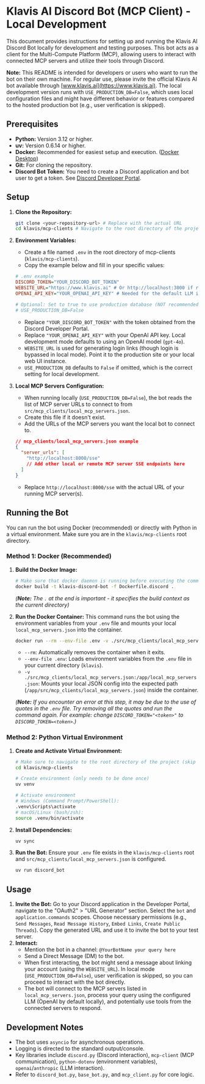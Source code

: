 # Klavis AI Discord Bot (MCP Client) - Local Development

This document provides instructions for setting up and running the Klavis AI Discord Bot locally for development and testing purposes. This bot acts as a client for the Multi-Compute Platform (MCP), allowing users to interact with connected MCP servers and utilize their tools through Discord.

**Note:** This README is intended for developers or users who want to run the bot on their own machine. For regular use, please invite the official Klavis AI bot available through [www.klavis.ai](https://www.klavis.ai). The local development version runs with `USE_PRODUCTION_DB=False`, which uses local configuration files and might have different behavior or features compared to the hosted production bot (e.g., user verification is skipped).

## Prerequisites

- **Python:** Version 3.12 or higher.
- **uv:** Version 0.6.14 or higher.
- **Docker:** Recommended for easiest setup and execution. ([Docker Desktop](https://www.docker.com/products/docker-desktop/))
- **Git:** For cloning the repository.
- **Discord Bot Token:** You need to create a Discord application and bot user to get a token. See [Discord Developer Portal](https://discord.com/developers/docs/intro).

## Setup

1.  **Clone the Repository:**

    ```bash
    git clone <your-repository-url> # Replace with the actual URL
    cd klavis/mcp-clients # Navigate to the root directory of the project
    ```

2.  **Environment Variables:**

    - Create a file named `.env` in the root directory of mcp-clients (`klavis/mcp-clients`).
    - Copy the example below and fill in your specific values:

    ```ini
    # .env example
    DISCORD_TOKEN="YOUR_DISCORD_BOT_TOKEN"
    WEBSITE_URL="https://www.klavis.ai" # Or http://localhost:3000 if running web UI locally
    OPENAI_API_KEY="YOUR_OPENAI_API_KEY" # Needed for the default LLM in local mode

    # Optional: Set to true to use production database (NOT recommended for local dev)
    # USE_PRODUCTION_DB=False
    ```

    - Replace `"YOUR_DISCORD_BOT_TOKEN"` with the token obtained from the Discord Developer Portal.
    - Replace `"YOUR_OPENAI_API_KEY"` with your OpenAI API key. Local development mode defaults to using an OpenAI model (`gpt-4o`).
    - `WEBSITE_URL` is used for generating login links (though login is bypassed in local mode). Point it to the production site or your local web UI instance.
    - `USE_PRODUCTION_DB` defaults to `False` if omitted, which is the correct setting for local development.

3.  **Local MCP Servers Configuration:**

    - When running locally (`USE_PRODUCTION_DB=False`), the bot reads the list of MCP server URLs to connect to from `src/mcp_clients/local_mcp_servers.json`.
    - Create this file if it doesn't exist.
    - Add the URLs of the MCP servers you want the local bot to connect to.

    ```json
    // mcp_clients/local_mcp_servers.json example
    {
      "server_urls": [
        "http://localhost:8000/sse"
        // Add other local or remote MCP server SSE endpoints here
      ]
    }
    ```

    - Replace `http://localhost:8000/sse` with the actual URL of your running MCP server(s).

## Running the Bot

You can run the bot using Docker (recommended) or directly with Python in a virtual environment. Make sure you are in the `klavis/mcp-clients` root directory.

### Method 1: Docker (Recommended)

1.  **Build the Docker Image:**

    ```bash
    # Make sure that docker daemon is running before executing the command
    docker build -t klavis-discord-bot -f Dockerfile.discord .
    ```

    _(**Note:** The `.` at the end is important - it specifies the build context as the current directory)_

2.  **Run the Docker Container:**
    This command runs the bot using the environment variables from your `.env` file and mounts your local `local_mcp_servers.json` into the container.

    ```bash
    docker run --rm --env-file .env -v ./src/mcp_clients/local_mcp_servers.json:/app/src/mcp_clients/local_mcp_servers.json klavis-discord-bot
    ```

    - `--rm`: Automatically removes the container when it exits.
    - `--env-file .env`: Loads environment variables from the `.env` file in your current directory (`klavis`).
    - `-v ./src/mcp_clients/local_mcp_servers.json:/app/local_mcp_servers.json`: Mounts your local JSON config into the expected path (`/app/src/mcp_clients/local_mcp_servers.json`) inside the container.

    _(**Note:** If you encounter an error at this step, it may be due to the use of quotes in the `.env` file. Try removing all the quotes and run the command again. For example: change `DISCORD_TOKEN="<token>"` to `DISCORD_TOKEN=<token>`.)_

### Method 2: Python Virtual Environment

1.  **Create and Activate Virtual Environment:**

    ```bash
    # Make sure to navigate to the root directory of the project (skip if already done)
    cd klavis/mcp-clients
    ```

    ```bash
    # Create environment (only needs to be done once)
    uv venv

    # Activate environment
    # Windows (Command Prompt/PowerShell):
    .venv\Scripts\activate
    # macOS/Linux (bash/zsh):
    source .venv/bin/activate
    ```

2.  **Install Dependencies:**

    ```bash
    uv sync
    ```

3.  **Run the Bot:**
    Ensure your `.env` file exists in the `klavis/mcp-clients` root and `src/mcp_clients/local_mcp_servers.json` is configured.
    ```bash
    uv run discord_bot
    ```

## Usage

1.  **Invite the Bot:** Go to your Discord application in the Developer Portal, navigate to the "OAuth2" > "URL Generator" section. Select the `bot` and `application.commands` scopes. Choose necessary permissions (e.g., `Send Messages`, `Read Message History`, `Embed Links`, `Create Public Threads`). Copy the generated URL and use it to invite the bot to your test server.
2.  **Interact:**
    - Mention the bot in a channel: `@YourBotName your query here`
    - Send a Direct Message (DM) to the bot.
    - When first interacting, the bot might send a message about linking your account (using the `WEBSITE_URL`). In local mode (`USE_PRODUCTION_DB=False`), user verification is skipped, so you can proceed to interact with the bot directly.
    - The bot will connect to the MCP servers listed in `local_mcp_servers.json`, process your query using the configured LLM (OpenAI by default locally), and potentially use tools from the connected servers to respond.

## Development Notes

- The bot uses `asyncio` for asynchronous operations.
- Logging is directed to the standard output/console.
- Key libraries include `discord.py` (Discord interaction), `mcp-client` (MCP communication), `python-dotenv` (environment variables), `openai`/`anthropic` (LLM interaction).
- Refer to `discord_bot.py`, `base_bot.py`, and `mcp_client.py` for core logic.
